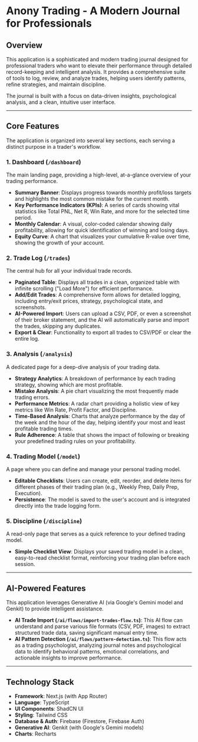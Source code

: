# Anony Trading - A Modern Journal for Professionals

## Overview

This application is a sophisticated and modern trading journal designed for professional traders who want to elevate their performance through detailed record-keeping and intelligent analysis. It provides a comprehensive suite of tools to log, review, and analyze trades, helping users identify patterns, refine strategies, and maintain discipline.

The journal is built with a focus on data-driven insights, psychological analysis, and a clean, intuitive user interface.

---

## Core Features

The application is organized into several key sections, each serving a distinct purpose in a trader's workflow.

### 1. Dashboard (`/dashboard`)
The main landing page, providing a high-level, at-a-glance overview of your trading performance.
- **Summary Banner**: Displays progress towards monthly profit/loss targets and highlights the most common mistake for the current month.
- **Key Performance Indicators (KPIs)**: A series of cards showing vital statistics like Total PNL, Net R, Win Rate, and more for the selected time period.
- **Monthly Calendar**: A visual, color-coded calendar showing daily profitability, allowing for quick identification of winning and losing days.
- **Equity Curve**: A chart that visualizes your cumulative R-value over time, showing the growth of your account.

### 2. Trade Log (`/trades`)
The central hub for all your individual trade records.
- **Paginated Table**: Displays all trades in a clean, organized table with infinite scrolling ("Load More") for efficient performance.
- **Add/Edit Trades**: A comprehensive form allows for detailed logging, including entry/exit prices, strategy, psychological state, and screenshots.
- **AI-Powered Import**: Users can upload a CSV, PDF, or even a screenshot of their broker statement, and the AI will automatically parse and import the trades, skipping any duplicates.
- **Export & Clear**: Functionality to export all trades to CSV/PDF or clear the entire log.

### 3. Analysis (`/analysis`)
A dedicated page for a deep-dive analysis of your trading data.
- **Strategy Analytics**: A breakdown of performance by each trading strategy, showing which are most profitable.
- **Mistake Analysis**: A pie chart visualizing the most frequently made trading errors.
- **Performance Metrics**: A radar chart providing a holistic view of key metrics like Win Rate, Profit Factor, and Discipline.
- **Time-Based Analysis**: Charts that analyze performance by the day of the week and the hour of the day, helping identify your most and least profitable trading times.
- **Rule Adherence**: A table that shows the impact of following or breaking your predefined trading rules on your profitability.

### 4. Trading Model (`/model`)
A page where you can define and manage your personal trading model.
- **Editable Checklists**: Users can create, edit, reorder, and delete items for different phases of their trading plan (e.g., Weekly Prep, Daily Prep, Execution).
- **Persistence**: The model is saved to the user's account and is integrated directly into the trade logging form.

### 5. Discipline (`/discipline`)
A read-only page that serves as a quick reference to your defined trading model.
- **Simple Checklist View**: Displays your saved trading model in a clean, easy-to-read checklist format, reinforcing your trading plan before each session.

---

## AI-Powered Features

This application leverages Generative AI (via Google's Gemini model and Genkit) to provide intelligent assistance.

- **AI Trade Import (`/ai/flows/import-trades-flow.ts`)**: This AI flow can understand and parse various file formats (CSV, PDF, images) to extract structured trade data, saving significant manual entry time.
- **AI Pattern Detection (`/ai/flows/pattern-detection.ts`)**: This flow acts as a trading psychologist, analyzing journal notes and psychological data to identify behavioral patterns, emotional correlations, and actionable insights to improve performance.

---

## Technology Stack

- **Framework**: Next.js (with App Router)
- **Language**: TypeScript
- **UI Components**: ShadCN UI
- **Styling**: Tailwind CSS
- **Database & Auth**: Firebase (Firestore, Firebase Auth)
- **Generative AI**: Genkit (with Google's Gemini models)
- **Charts**: Recharts
